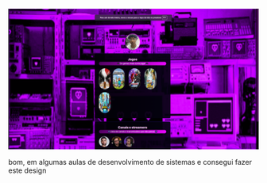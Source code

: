 ![preview](./assets/preview.png)

bom, em algumas aulas de desenvolvimento de sistemas e consegui fazer este design
